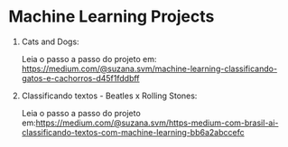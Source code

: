 # Machine Learning Projects

1. Cats and Dogs: 

    Leia o passo a passo do projeto em: https://medium.com/@suzana.svm/machine-learning-classificando-gatos-e-cachorros-d45f1fddbff
    
2. Classificando textos - Beatles x Rolling Stones:

   Leia o passo a passo do projeto em:https://medium.com/@suzana.svm/https-medium-com-brasil-ai-classificando-textos-com-machine-learning-bb6a2abccefc
